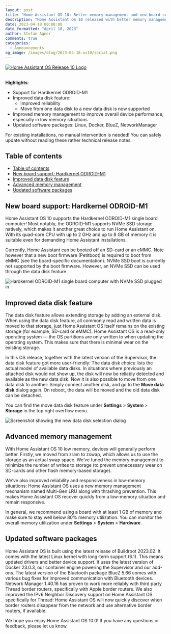 ```yaml
---
layout: post
title: "Home Assistant OS 10: Better memory management and new board support"
description: "Home Assistant OS 10 released with better memory management and Hardkernel ODROID-M1 board support!"
date: 2023-04-18 00:00:00
date_formatted: "April 18, 2023"
author: Stefan Agner
comments: true
categories:
  - Announcements
og_image: /images/blog/2023-04-18-os10/social.png
---
```


<a href='https://github.com/home-assistant/operating-system/releases/tag/10.0'>
<img title='Home Assistant OS Release 10' alt='Home Assistant OS Release 10 Logo'
     src='/images/blog/2023-04-18-os10/social.png' style='border: 0;box-shadow: none;'>
</a>
<br><br>

**Highlights**:

- Support for Hardkernel ODROID-M1
- Improved data disk feature:
  - Improved reliability
  - Move from one data disk to a new data disk is now supported
- Improved memory management to improve overall device performance, especially in low memory situations
- Updated software packages: Linux, Docker, BlueZ, NetworkManager

For existing installations, no manual intervention is needed! You can safely
update without reading these rather technical release notes.

## Table of contents

- [Table of contents](#table-of-contents)
- [New board support: Hardkernel ODROID-M1](#new-board-support-hardkernel-odroid-m1)
- [Improved data disk feature](#improved-data-disk-feature)
- [Advanced memory management](#advanced-memory-management)
- [Updated software packages](#updated-software-packages)

## New board support: Hardkernel ODROID-M1

Home Assistant OS 10 supports the Hardkernel ODROID-M1 single board computer!
Most notably, the ODROID-M1 supports NVMe SSD storage natively, which makes it
another great choice to run Home Assistant on. With its quad-core CPU with up
to 2&nbsp;GHz and up to 8&nbsp;GB of memory it is suitable even for demanding Home
Assistant installations.

Currently, Home Assistant can be booted off an SD-card or an eMMC. Note however
that a new boot firmware (Petitboot) is required to boot from eMMC (see
the board-specific documentation). NVMe SSD boot is currently not supported
by the boot firmware. However, an NVMe SSD can be used through the data disk
feature.

<img src='/images/blog/2023-04-18-os10/hardkernel-odroid-m1.jpg' alt='Hardkernel ODROID-M1 single board computer with NVMe SSD plugged in'>

## Improved data disk feature

The data disk feature allows extending storage by adding an external disk.
When using the data disk feature, all commonly read and written data is moved
to that storage, just Home Assistant OS itself remains on the existing storage
(for example, SD-card or eMMC). Home Assistant OS is a read-only operating system &mdash; the
OS partitions are only written to when updating the operating system. This makes
sure that there is minimal wear on the existing storage.

In this OS release, together with the latest version of the Supervisor, the
data disk feature got more user-friendly: The data disk choice lists the actual
model of available data disks. In situations where previously an attached disk
would not show up, the disk will now be reliably detected and available as the
new data disk. Now it is also possible to move from one data disk to another:
Simply connect another disk, and go to the **Move data disk** dialog again. On
reboot, the data will be moved and the old data disk can be detached.

You can find the move data disk feature under **Settings** > **System** > **Storage** in
the top right overflow menu.

<img src='/images/blog/2023-04-18-os10/datadisk-new.png' alt='Screenshot showing the new data disk selection dialog'>

## Advanced memory management

With Home Assistant OS 10 low memory, devices will generally perform better.
Firstly, we moved from zram to zswap, which allows us to use the storage as an
actual swap space. We’ve tuned the memory management to minimize the number of
writes to storage (to prevent unnecessary wear on SD-cards and other flash
memory-based storage).

We’ve also improved reliability and responsiveness in low-memory situations:
Home Assistant OS uses a new memory management mechanism named Multi-Gen LRU
along with thrashing prevention. This makes Home Assistant OS recover quickly
from a low-memory situation and remain responsive.

In general, we recommend using a board with at least 1&nbsp;GB of memory and make
sure to stay well below 80% memory utilization. You can monitor the overall
memory utilization under **Settings** > **System** > **Hardware**.

## Updated software packages

Home Assistant OS is built using the latest release of Buildroot 2023.02. It
comes with the latest Linux kernel with long-term support (6.1). This means
updated drivers and better device support. It uses the latest version of
Docker 23.0.3, our container engine powering the Supervisor and our add-ons.
The latest version of the Bluetooth package BlueZ 5.66 comes with various bug
fixes for improved communication with Bluetooth devices. Network Manager
1.40.16 has proven to work more reliably with third party Thread border routers,
specifically with Apple border routers. We also improved the IPv6 Neighbor
Discovery support on Home Assistant OS specifically for Thread: Home Assistant
OS will now quickly discover when border routers disappear from the network and
use alternative border routers, if available.

We hope you enjoy Home Assistant OS 10.0! If you have any questions or feedback,
please let us know.
